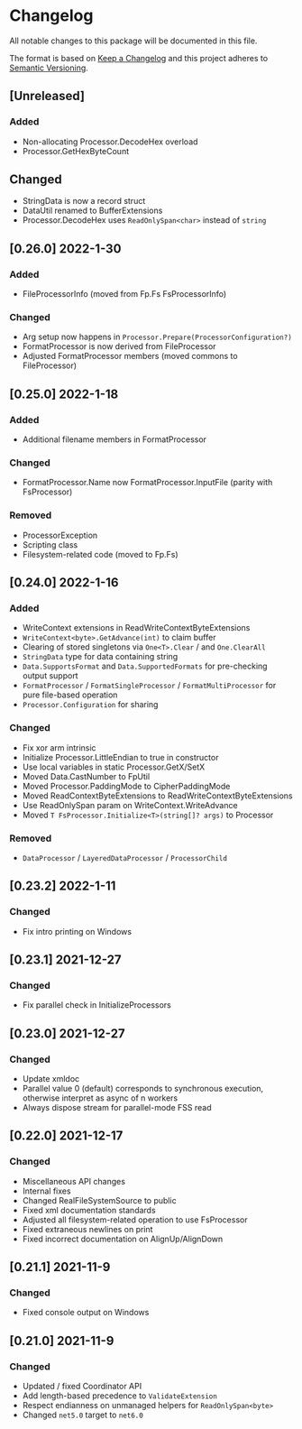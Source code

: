 # Changelog
All notable changes to this package will be documented in this file.

The format is based on [Keep a Changelog](http://keepachangelog.com/en/1.0.0/)
and this project adheres to [Semantic Versioning](http://semver.org/spec/v2.0.0.html).

## [Unreleased]

### Added
- Non-allocating Processor.DecodeHex overload
- Processor.GetHexByteCount

## Changed
- StringData is now a record struct
- DataUtil renamed to BufferExtensions
- Processor.DecodeHex uses `ReadOnlySpan<char>` instead of `string`

## [0.26.0] 2022-1-30

### Added
- FileProcessorInfo (moved from Fp.Fs FsProcessorInfo)

### Changed
- Arg setup now happens in `Processor.Prepare(ProcessorConfiguration?)`
- FormatProcessor is now derived from FileProcessor
- Adjusted FormatProcessor members (moved commons to FileProcessor)

## [0.25.0] 2022-1-18

### Added
- Additional filename members in FormatProcessor

### Changed
- FormatProcessor.Name now FormatProcessor.InputFile (parity with FsProcessor)

### Removed
- ProcessorException
- Scripting class
- Filesystem-related code (moved to Fp.Fs)

## [0.24.0] 2022-1-16
### Added
- WriteContext extensions in ReadWriteContextByteExtensions
- `WriteContext<byte>.GetAdvance(int)` to claim buffer
- Clearing of stored singletons via `One<T>.Clear` / and `One.ClearAll`
- `StringData` type for data containing string
- `Data.SupportsFormat` and `Data.SupportedFormats` for pre-checking output support
- `FormatProcessor` / `FormatSingleProcessor` / `FormatMultiProcessor` for pure file-based operation
- `Processor.Configuration` for sharing

### Changed
- Fix xor arm intrinsic
- Initialize Processor.LittleEndian to true in constructor
- Use local variables in static Processor.GetX/SetX
- Moved Data.CastNumber to FpUtil
- Moved Processor.PaddingMode to CipherPaddingMode
- Moved ReadContextByteExtensions to ReadWriteContextByteExtensions
- Use ReadOnlySpan param on WriteContext.WriteAdvance
- Moved `T FsProcessor.Initialize<T>(string[]? args)` to Processor

### Removed
- `DataProcessor` / `LayeredDataProcessor` / `ProcessorChild`

## [0.23.2] 2022-1-11
### Changed
- Fix intro printing on Windows

## [0.23.1] 2021-12-27
### Changed
- Fix parallel check in InitializeProcessors

## [0.23.0] 2021-12-27
### Changed
- Update xmldoc
- Parallel value 0 (default) corresponds to synchronous execution, otherwise interpret as async of n workers
- Always dispose stream for parallel-mode FSS read

## [0.22.0] 2021-12-17
### Changed
- Miscellaneous API changes
- Internal fixes
- Changed RealFileSystemSource to public
- Fixed xml documentation standards
- Adjusted all filesystem-related operation to use FsProcessor
- Fixed extraneous newlines on print
- Fixed incorrect documentation on AlignUp/AlignDown

## [0.21.1] 2021-11-9
### Changed
- Fixed console output on Windows

## [0.21.0] 2021-11-9
### Changed
- Updated / fixed Coordinator API
- Add length-based precedence to `ValidateExtension`
- Respect endianness on unmanaged helpers for `ReadOnlySpan<byte>`
- Changed `net5.0` target to `net6.0`
